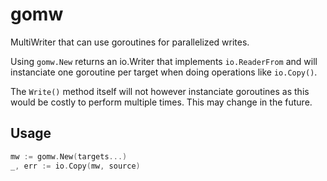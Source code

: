 # gomw

MultiWriter that can use goroutines for parallelized writes.

Using `gomw.New` returns an io.Writer that implements `io.ReaderFrom` and will
instanciate one goroutine per target when doing operations like `io.Copy()`.

The `Write()` method itself will not however instanciate goroutines as this
would be costly to perform multiple times. This may change in the future.

## Usage

```go
mw := gomw.New(targets...)
_, err := io.Copy(mw, source)
```

